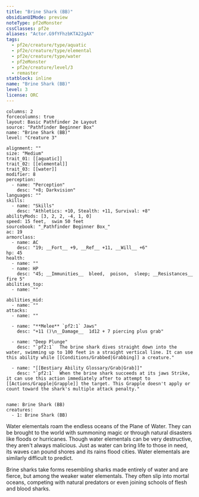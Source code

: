 ```yaml
---
title: "Brine Shark (BB)"
obsidianUIMode: preview
noteType: pf2eMonster
cssClasses: pf2e
aliases: "Actor.G9fYFhzbKTA22gAX" 
tags:
  - pf2e/creature/type/aquatic
  - pf2e/creature/type/elemental
  - pf2e/creature/type/water
  - pf2eMonster
  - pf2e/creature/level/3
  - remaster
statblock: inline
name: "Brine Shark (BB)"
level: 3
license: ORC
---
```


```statblock
columns: 2
forcecolumns: true
layout: Basic Pathfinder 2e Layout
source: "Pathfinder Beginner Box"
name: "Brine Shark (BB)"
level: "Creature 3"

alignment: ""
size: "Medium"
trait_01: [[aquatic]]
trait_02: [[elemental]]
trait_03: [[water]]
modifier: 8
perception:
  - name: "Perception"
    desc: "+8; Darkvision"
languages: ""
skills:
  - name: "Skills"
    desc: "Athletics: +10, Stealth: +11, Survival: +8"
abilityMods: [3, 2, 2, -4, 1, 0]
speed: 15 feet,  swim 50 feet
sourcebook: "_Pathfinder Beginner Box_"
ac: 19
armorclass:
  - name: AC
    desc: "19; __Fort__ +9, __Ref__ +11, __Will__ +6"
hp: 45
health:
  - name: ""
  - name: HP
    desc: "45; __Immunities__  bleed,  poison,  sleep; __Resistances__ fire 5"
abilities_top:
  - name: ""

abilities_mid:
  - name: ""
attacks:
  - name: ""

  - name: "**Melee** `pf2:1` Jaws"
    desc: "+11 ()\n__Damage__  1d12 + 7 piercing plus grab"

  - name: "Deep Plunge"
    desc: "`pf2:1`  The brine shark dives straight down into the water, swimming up to 100 feet in a straight vertical line. It can use this ability while [[Conditions/Grabbed|Grabbing]] a creature."

  - name: "[[Bestiary Ability Glossary/Grab|Grab]]"
    desc: "`pf2:1`  When the brine shark succeeds at its jaws Strike, it can use this action immediately after to attempt to [[Actions/Grapple|Grapple]] the target. This Grapple doesn't apply or count toward the shark's multiple attack penalty."
 
```

```encounter-table
name: Brine Shark (BB)
creatures:
  - 1: Brine Shark (BB)
```



Water elementals roam the endless oceans of the Plane of Water. They can be brought to the world with summoning magic or through natural disasters like floods or hurricanes. Though water elementals can be very destructive, they aren't always malicious. Just as water can bring life to those in need, its waves can pound shores and its rains flood cities. Water elementals are similarly difficult to predict.

Brine sharks take forms resembling sharks made entirely of water and are fierce, but among the weaker water elementals. They often slip into mortal oceans, competing with natural predators or even joining schools of flesh and blood sharks.
